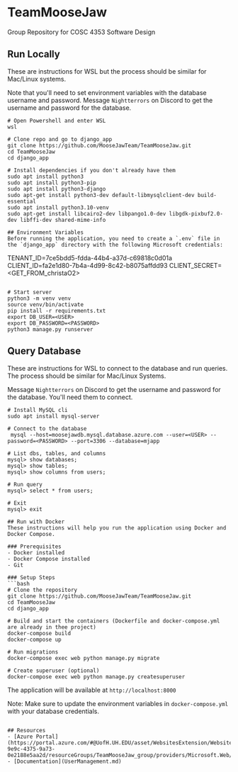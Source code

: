 # TeamMooseJaw
Group Repository for COSC 4353 Software Design

## Run Locally
These are instructions for WSL but the process should be similar for Mac/Linux systems.

Note that you'll need to set environment variables with the database username and password. Message `Nightterrors` on Discord to get the username and password for the database.

```
# Open Powershell and enter WSL
wsl

# Clone repo and go to django_app 
git clone https://github.com/MooseJawTeam/TeamMooseJaw.git
cd TeamMooseJaw
cd django_app

# Install dependencies if you don't already have them
sudo apt install python3
sudo apt install python3-pip
sudo apt install python3-django
sudo apt-get install python3-dev default-libmysqlclient-dev build-essential
sudo apt install python3.10-venv
sudo apt-get install libcairo2-dev libpango1.0-dev libgdk-pixbuf2.0-dev libffi-dev shared-mime-info

## Environment Variables
Before running the application, you need to create a `.env` file in the `django_app` directory with the following Microsoft credentials:
```
TENANT_ID=7ce5bdd5-fdda-44b4-a37d-c69818c0d01a
CLIENT_ID=fa2e1d80-7b4a-4d99-8c42-b8075affdd93
CLIENT_SECRET=<GET_FROM_christaO2>
```

# Start server
python3 -m venv venv
source venv/bin/activate
pip install -r requirements.txt 
export DB_USER=<USER>
export DB_PASSWORD=<PASSWORD>
python3 manage.py runserver

```

## Query Database 
These are instructions for WSL to connect to the database and run queries. The process should be similar for Mac/Linux Systems.

Message `Nightterrors` on Discord to get the username and password for the database. You'll need them to connect.

```
# Install MySQL cli
sudo apt install mysql-server

# Connect to the database
 mysql --host=moosejawdb.mysql.database.azure.com --user=<USER> --password=<PASSWORD> --port=3306 --database=mjapp
 
# List dbs, tables, and columns
mysql> show databases;
mysql> show tables;
mysql> show columns from users;

# Run query
mysql> select * from users;
 
# Exit
mysql> exit

## Run with Docker
These instructions will help you run the application using Docker and Docker Compose.

### Prerequisites
- Docker installed
- Docker Compose installed
- Git

### Setup Steps
```bash
# Clone the repository
git clone https://github.com/MooseJawTeam/TeamMooseJaw.git
cd TeamMooseJaw
cd django_app

# Build and start the containers (Dockerfile and docker-compose.yml are already in thee project)
docker-compose build
docker-compose up

# Run migrations
docker-compose exec web python manage.py migrate

# Create superuser (optional)
docker-compose exec web python manage.py createsuperuser
```

The application will be available at `http://localhost:8000`

Note: Make sure to update the environment variables in `docker-compose.yml` with your database credentials.
```

## Resources
- [Azure Portal](https://portal.azure.com/#@UofH.UH.EDU/asset/WebsitesExtension/Website/subscriptions/01886e22-9e9c-4375-9a73-0e2188e5aa2d/resourceGroups/TeamMooseJaw_group/providers/Microsoft.Web/sites/TeamMooseJaw)
- [Documentation](UserManagement.md)

